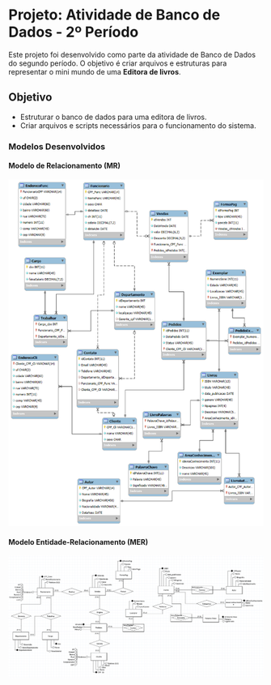 # Projeto: Atividade de Banco de Dados - 2º Período

Este projeto foi desenvolvido como parte da atividade de Banco de Dados do segundo período. O objetivo é criar arquivos e estruturas para representar o mini mundo de uma **Editora de livros**.

## Objetivo

- Estruturar o banco de dados para uma editora de livros.
- Criar arquivos e scripts necessários para o funcionamento do sistema.

### Modelos Desenvolvidos

#### Modelo de Relacionamento (MR)

![Modelo de Relacionamento](/Modelos/MR-EDITORA.png)

#### Modelo Entidade-Relacionamento (MER)

![Modelo Entidade-Relacionamento](/Modelos/MER-EDITORA.png)


